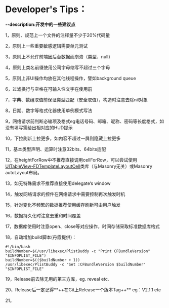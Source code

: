 # Developer's Tips：
**--description:开发中的一些建议点**

1，原则、规范上一个文件的注释量不少于20%代码量

2，原则上一些重要敏感逻辑需要单元测试

3，原则上不允许前端因后台数据而崩溃（类型、null）

4，原则上类名前缀使用公司字母缩写不超过三个字母

5，原则上非UI操作均放在其他线程操作，譬如background queue

6，过滤换行与空格在可输入性文字在使用前

7，字典、数组取值前保证类型匹配（安全取值），构造时注意去除nil对象

8，日期、数字等格式化器使用单例模式写法

9，网络请求前判断必输项及格式eg电话号码、邮箱、昵称、密码等长度格式，如没有填写需给出相对应的HUD提示

10，下拉刷新上拉更多，如内容不超过一屏则隐藏上拉更多

11，基本类型声明、运算时注意32bits、64bits适配

12，在heightForRow中不推荐直接调用cellForRow，可以尝试使用[UITableView-FDTemplateLayoutCell](https://github.com/forkingdog/UITableView-FDTemplateLayoutCell)类库（与Masonry无关）或Masonry autoLayout布局。

13，如无特殊需求不推荐直接使用delegate‘s window

14，触发网络请求的控件在网络请求中需要控制再次触发时机

15，针对变化不频繁的数据推荐使用缓存刷新可由用户触发

16，数据持久化时注意去重和时间覆盖

17，数据库使用时注意open、close等对应操作，时间存储采取标准数据库格式

18，自动增加build脚本(丹霞提供)：
```
#!/bin/bash
buildNumber=$(/usr/libexec/PlistBuddy -c "Print CFBundleVersion" "$INFOPLIST_FILE")
buildNumber=$(($buildNumber + 1))
/usr/libexec/PlistBuddy -c "Set :CFBundleVersion $buildNumber" "$INFOPLIST_FILE"
```

19，Release前去除无用的第三方库，eg. reveal etc.

20，Release后一定记得**++在Git上Release一个版本Tag++** eg：V2.1.1 etc

21，
